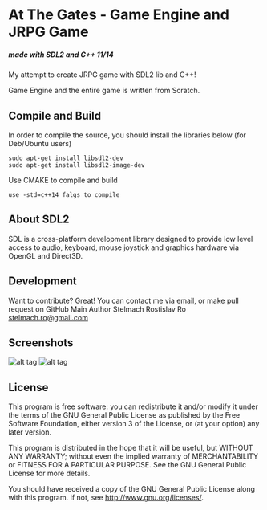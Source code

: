 # At The Gates - Game Engine and JRPG Game
##### made with SDL2 and C++ 11/14

My attempt to create JRPG game with SDL2 lib
and C++! 

Game Engine and the entire game is written from
Scratch.

## Compile and Build
In order to compile the source, you should
install the libraries below (for Deb/Ubuntu users)
```
sudo apt-get install libsdl2-dev
sudo apt-get install libsdl2-image-dev
```
Use CMAKE to compile and build

```
use -std=c++14 falgs to compile
```

## About SDL2
SDL is a cross-platform development library designed
to provide low level access to audio, keyboard, mouse 
joystick and graphics hardware via OpenGL and Direct3D.

## Development
Want to contribute? Great!
You can contact me via email, or make pull request on GitHub
Main Author Stelmach Rostislav Ro
stelmach.ro@gmail.com

## Screenshots
![alt tag](http://s15.postimg.org/c7m5ic58b/game2.png)
![alt tag](http://s9.postimg.org/wowcoi2vz/game1.png)

## License
This program is free software: you can redistribute it and/or modify it under the terms of the GNU General Public License as published by the Free Software Foundation, either version 3 of the License, or (at your option) any later version.

This program is distributed in the hope that it will be useful, but WITHOUT ANY WARRANTY; without even the implied warranty of MERCHANTABILITY or FITNESS FOR A PARTICULAR PURPOSE. See the GNU General Public License for more details.

You should have received a copy of the GNU General Public License along with this program. If not, see http://www.gnu.org/licenses/.

